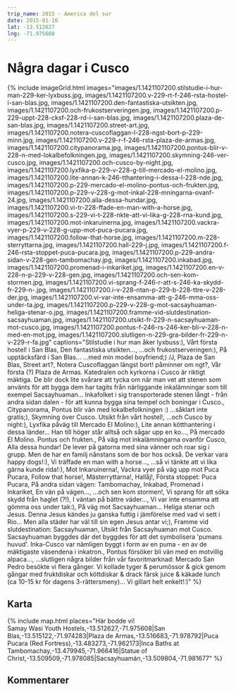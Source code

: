 ```yaml
---
trip_name: 2015 - America del sur
date: 2015-01-16
lat: -13.512627
lng: -71.975608
---
```


# Några dagar i Cusco

{% include imageGrid.html
  images="images/1.1421107200.stilstudie-i-hur-man-229-ker-lyxbuss.jpg, images/1.1421107200.v-229-rt-f-246-rsta-hostel-i-san-blas.jpg, images/1.1421107200.den-fantastiska-utsikten.jpg, images/1.1421107200.och-frukostserveringen.jpg, images/1.1421107200.p-229-uppt-228-cksf-228-rd-i-san-blas.jpg, images/1.1421107200.plaza-de-san-blas.jpg, images/1.1421107200.street-art.jpg, images/1.1421107200.notera-cuscoflaggan-l-228-ngst-bort-p-229-minn.jpg, images/1.1421107200.v-229-r-f-246-rsta-plaza-de-armas.jpg, images/1.1421107200.citypanorama.jpg, images/1.1421107200.pontus-blir-v-228-n-med-lokalbefolkningen.jpg, images/1.1421107200.skymning-246-ver-cusco.jpg, images/1.1421107200.och-cusco-by-night.jpg, images/1.1421107200.lyxfika-p-229-v-228-g-till-mercado-el-molino.jpg, images/1.1421107200.lite-annan-k-246-tthantering-i-dessa-l-228-nde.jpg, images/1.1421107200.p-229-mercado-el-molino-pontus-och-frukten.jpg, images/1.1421107200.p-229-v-228-g-mot-inkal-228-mningarna-ovanf-24.jpg, images/1.1421107200.alla-dessa-hundar.jpg, images/1.1421107200.vi-tr-228-ffade-en-man-with-a-horse.jpg, images/1.1421107200.s-229-vi-t-228-nkte-att-vi-lika-g-228-rna-kund.jpg, images/1.1421107200.mot-inkaruinerna.jpg, images/1.1421107200.vackra-vyer-p-229-v-228-g-upp-mot-puca-pucara.jpg, images/1.1421107200.follow-that-horse.jpg, images/1.1421107200.m-228-sterryttarna.jpg, images/1.1421107200.hall-229-j.jpg, images/1.1421107200.f-246-rsta-stoppet-puca-pucara.jpg, images/1.1421107200.p-229-andra-sidan-v-228-gen-tambomachay.jpg, images/1.1421107200.inkabad.jpg, images/1.1421107200.promenad-i-inkariket.jpg, images/1.1421107200.en-v-228-n-p-229-v-228-gen.jpg, images/1.1421107200.och-sen-kom-stormen.jpg, images/1.1421107200.vi-sprang-f-246-r-att-s-246-ka-skydd-fr-229-n-.jpg, images/1.1421107200.i-v-228-ntan-p-229-b-228-ttre-v-228-der.jpg, images/1.1421107200.vi-var-inte-ensamma-att-g-246-mma-oss-under-ta.jpg, images/1.1421107200.p-229-v-228-g-mot-sacsayhuaman-heliga-stenar-o.jpg, images/1.1421107200.framme-vid-slutdestination-sacsayhuaman.jpg, images/1.1421107200.utsikt-fr-229-n-sacsayhuaman-mot-cusco.jpg, images/1.1421107200.pontus-f-246-rs-246-ker-bli-v-228-n-med-en-mot.jpg, images/1.1421107200.slutligen-n-229-gra-bilder-fr-229-n-v-229-r-fa.jpg"
  captions="Stilstudie i hur man åker lyxbuss:), Vårt första hostel! i San Blas, Den fantastiska utsikten..., ...och frukostserveringen:), På upptäcksfärd i San Blas... ...med min model boyfriend;) /J, Plaza de San Blas, Street art?, Notera Cuscoflaggan längst bort! påminner om ngt?, Vår första (?) Plaza de Armas. Katedralen och kyrkorna i Cusco är riktigt mäktiga. De blir dock lite svårare att tycka om när man vet att stenen som använts för att bygga dem har tagits från närliggande inkalämningar som till exempel Sacsayhuaman... Inkafolket i sig transporterade stenen långt - från andra sidan dalen - för att kunna bygga sina tempel och boningar i Cusco., Citypanorama, Pontus blir vän med lokalbefolkningen :) ...såklart inte gratis;), Skymning över Cusco. Utsikt från vårt hostel!, ...och Cusco by night:), Lyxfika påväg till Mercado El Molino:), Lite annan kötthantering i dessa länder... Han till höger står alltså och sågar upp en ko..., På mercado El Molino. Pontus och frukten., På väg mot inkalämningarna ovanför Cusco, Alla dessa hundar! De lever på gatorna med sina vänner och roar sig i grupp. Men de har en familj nånstans som de bor hos också. De verkar vara happy dogs!:), Vi träffade en man with a horse..., ...så vi tänkte att vi lika gärna kunde rida!:), Mot Inkaruinerna!, Vackra vyer på väg upp mot Puca Pucara, Follow that horse!, Mästerryttarna!, Hallåj!, Första stoppet: Puca Pucara, På andra sidan vägen: Tambomachay, Inkabad, Promenad i Inkariket, En vän på vägen..., ...och sen kom stormen!, Vi sprang för att söka skydd från haglet (?!), I väntan på bättre väder..., Vi var inte ensamma att gömma oss under tak:), På väg mot Sacsayhuaman... Heliga stenar och Jesus. Denna Jesus kändes ju ganska futtig i jämförelse med vad vi sett i Rio... Men alla städer har väl till sin egen Jesus antar vi;), Framme vid slutdestination: Sacsayhuaman, Utsikt från Sacsayhuaman mot Cusco. Sacsayhuaman byggdes där det byggdes för att det symbolisera 'pumans huvud'. Inka-Cusco var nämligen byggt i form av en puma - en av de mäktigaste väsendena i inkatron., Pontus försöker bli vän med en motvillig alpaca..., ...slutligen några bilder från vår favoritmarknad: Mercado San Pedro besökte vi flera gånger. Vi kollade tyger & perumössor & gick genom gångar med fruktdiskar och köttdiskar & drack färsk juice & käkade lunch (ca 10-15 kr för dagens 3-rättersmeny)... Vi gillart helt enkelt!:)"
%}

## Karta

{% include map.html places="Här bodde vi!</br>Samay Wasi Youth Hostels,-13.512627,-71.975608|San Blas,-13.515122,-71.974283|Plaza de Armas,-13.516683,-71.978792|Puca Pucara (Red Fortress),-13.483273,-71.962173|Inca Baths at Tambomachay,-13.479945,-71.966416|Statue of Christ,-13.509509,-71.978085|Sacsayhuamán,-13.509804,-71.981677" %}

## Kommentarer
